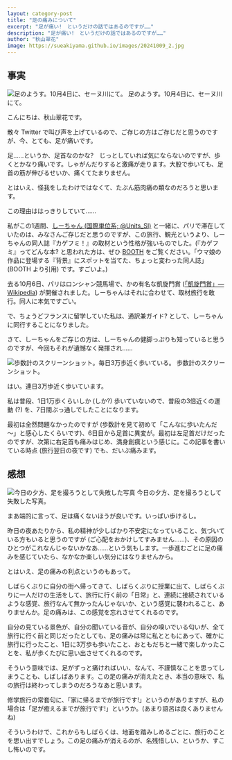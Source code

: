```yaml
---
layout: category-post
title: "足の痛みについて"
excerpt: "足が痛い!　というだけの話ではあるのですが……"
description: "足が痛い!　というだけの話ではあるのですが……"
author: "秋山翠花"
image: https://sueakiyama.github.io/images/20241009_2.jpg
---
```


## 事実

![足のようす。10月4日に、セーヌ川にて。](https://sueakiyama.github.io/images/20241009_0.jpg)
足のようす。10月4日に、セーヌ川にて。

こんにちは、秋山翠花です。

散々 Twitter で叫び声を上げているので、ご存じの方はご存じだと思うのですが、今、とても、足が痛いです。

足……というか、足首なのかな?　じっとしていれば気にならないのですが、歩くとかなり痛いです。しゃがんだりすると激痛が走ります。大股で歩いても、足首の筋が伸びるせいか、痛くてたまりません。

とはいえ、怪我をしたわけではなくて、たぶん筋肉痛の類なのだろうと思います。

この理由ははっきりしていて……

私がこの1週間、[しーちゃん (国際単位系; @Units_SI)](https://twitter.com/Units_SI) と一緒に、パリで滞在していたのは、みなさんご存じだと思うのですが、この旅行、観光というより、しーちゃんの同人誌『カゲフミ！』の取材という性格が強いものでした。(『カゲフミ』ってどんな本? と思われた方は、ぜひ [BOOTH](https://booth.pm/ja/items/5999336) をご覧ください。「ウマ娘の作品に登場する『背景』にスポットを当てた、ちょっと変わった同人誌」(BOOTH より引用) です。すごいよ。)

去る10月6日、パリはロンシャン競馬場で、かの有名な凱旋門賞 ([「凱旋門賞」― Wikipedia](https://ja.wikipedia.org/wiki/%E5%87%B1%E6%97%8B%E9%96%80%E8%B3%9E)) が開催されました。しーちゃんはそれに合わせて、取材旅行を敢行。同人に本気ですごい。

で、ちょうどフランスに留学していた私は、通訳兼ガイド? として、しーちゃんに同行することになりました。

さて、しーちゃんをご存じの方は、しーちゃんの健脚っぷりも知っていると思うのですが、今回もそれが遺憾なく発揮され……

![歩数計のスクリーンショット。毎日3万歩近く歩いている。](https://sueakiyama.github.io/images/20241009_1.png)
歩数計のスクリーンショット。

はい。連日3万歩近く歩いています。

私は普段、1日1万歩くらいしか (しか?) 歩いていないので、普段の3倍近くの運動 (?) を、7日間ぶっ通しでしたことになります。

最初は全然問題なかったのですが (歩数計を見て初めて「こんなに歩いたんだ～」と感心したくらいです)、6日目から足首に異変が。最初は左足首だけだったのですが、次第に右足首も痛みはじめ、満身創痍という感じに。この記事を書いている時点 (旅行翌日の夜です) でも、だいぶ痛みます。

## 感想

![今日の夕方、足を撮ろうとして失敗した写真](https://sueakiyama.github.io/images/20241009_2.jpg)
今日の夕方、足を撮ろうとして失敗した写真。

まあ端的に言って、足は痛くないほうが良いです。いっぱい歩けるし。

昨日の夜あたりから、私の精神が少しばかり不安定になっていること、気づいている方もいると思うのですが (ご心配をおかけしてすみません……)、その原因のひとつがこれなんじゃないかなあ……という気もします。一歩進むごとに足の痛みを感じていたら、なかなか楽しい気分にはなりませんから。

とはいえ、足の痛みの利点というのもあって。

しばらくぶりに自分の街へ帰ってきて、しばらくぶりに授業に出て、しばらくぶりに一人だけの生活をして、旅行に行く前の「日常」と、連続に接続されているような感覚、旅行なんて無かったんじゃないか、という感覚に襲われること、ありませんか。足の痛みは、この感覚を忘れさせてくれるのです。

自分の見ている景色が、自分の聞いている音が、自分の嗅いでいる匂いが、全て旅行に行く前と同じだったとしても、足の痛みは常に私とともにあって、確かに旅行に行ったこと、1日に3万歩も歩いたこと、おともだちと一緒で楽しかったことを、私が歩くたびに思い出させてくれるのです。

そういう意味では、足がずっと痛ければいい、なんて、不謹慎なことを思ってしまうことも、しばしばあります。この足の痛みが消えたとき、本当の意味で、私の旅行は終わってしまうのだろうなあと思います。

修学旅行の常套句に、「家に帰るまでが旅行です!」というのがありますが、私の場合は「足が癒えるまでが旅行です!」というか。(あまり語呂は良くありませんね)

そういうわけで、これからもしばらくは、地面を踏みしめるごとに、旅行のことを思い出すでしょう。この足の痛みが消えるのが、名残惜しい、というか、すこし怖いのです。
